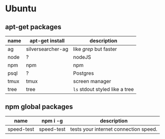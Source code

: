 # Ubuntu

## apt-get packages


name | apt-get install | description
---- | ----------- | -----------
ag | silversearcher-ag | like *grep* but faster
node | ? | nodeJS
npm | npm | npm
psql | ? | Postgres
tmux | tmux | screen manager
tree | tree | `ls` stdout styled like a tree


## npm global packages

name | npm i -g | description
---- | -------- | -----------
speed-test | speed-test | tests your internet connection speed.
